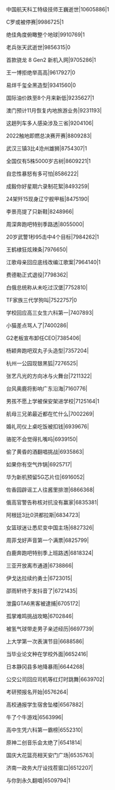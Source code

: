 中国航天科工特级技师王巍逝世|10605886|1

C罗或被停赛|9986725|1

绝佳角度俯瞰整个地球|9910769|1

老兵张天武逝世|9856315|0

首款骁龙 8 Gen2 新机入网|9705286|1

王一博拒绝举高高|9617927|0

易烊千玺全黑造型|9341560|0

国际油价跌至8个月来新低|9235627|1

澳门预计11月恢复内地旅游业务|9231193|

这趟列车多人感染涉及三省|9204106|

2022触地即燃总决赛开赛|8809283|

武汉三镇3比4沧州雄狮|8754307|1

全国仅有5株5000岁古树|8609221|1

自恋性暴怒有多可怕|8586222|

成毅你好星期六录制花絮|8493259|

24架歼15现身辽宁舰甲板|8475190|

李景亮提了只新鞋|8248966|

周深奔跑吧特别季路透|8055000|

20岁武警1秒95击中4个目标|7984262|1

王鹤棣狂炫辣条|7976650|

江歌母亲回应底线改编江歌案|7964140|1

费德勒正式退役|7798362|

白俄总统称从未吃过汉堡|7752810|

TF家族三代学狗叫|7522757|0

学校回应高三女生六科第一|7407893|

小猫差点骂人了|7400286|

G2老板宣布卸任CEO|7385406|

杨颖奔跑吧双丸子头造型|7357204|

杭州一公园现银黑狐|7276525|

张艺凡光的方向冰与火舞台|7211322|

台风奥鹿将影响广东沿海|7160776|

男孩不愿上学被保安架进学校|7125164|1

航母三兄弟最近都在忙什么|7002269|

婚礼司仪上桌吃饭被扣钱|6939676|

骆驼不会觉得扎嘴吗|6939150|

偷了黄昏的酒翻唱挑战|6935863|

如果你有空气炸锅|6925717|

华为新机预留5G芯片位|6916052|

佐香园辟谣工人往酱里排泄|6866368|

俄高官警告称核对抗没有赢家|6835381|

阿根廷3比0洪都拉斯|6834723|

女篮球迷让悉尼变中国主场|6827326|

周菲戈好声音第一个满票|6825799|

白鹿奔跑吧特别季上班路透|6818324|

三亚开放离市通道|6738866|

伊戈达拉续约勇士|6723015|

邵雨轩终于发抖音了|6721435|

泄露GTA6黑客被逮捕|6705172|

孤掌难鸣挑战攻略|6702846|

被氢气球带走男子亲述经历|6697739|

上大学第一次表演节目|6688586|

当毕业论文种在学校外面|6652416|

日本静冈县多地降暴雨|6644268|

公交公司回应司机等红灯时跳舞|6639702|

考研预报名开始|6576264|

高校通报学生宿舍坠楼|6567882|

牛了个牛游戏|6563996|

高中生凭六科第一霸榜|6552310|

原神二创音乐会太绝了|6541814|

国庆大花篮亮相天安门广场|6535763|

济南一政务大厅设找茬窗口|6512207|

与你到永久翻唱|6509794|1

